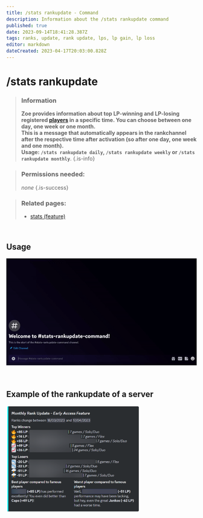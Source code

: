 ```yaml
---
title: /stats rankupdate - Command
description: Information about the /stats rankupdate command
published: true
date: 2023-09-14T18:41:28.387Z
tags: ranks, update, rank update, lps, lp gain, lp loss
editor: markdown
dateCreated: 2023-04-17T20:03:00.828Z
---
```


# /stats rankupdate

>### Information
>**Zoe provides information about top LP-winning and LP-losing registered [players](/en/terms/player) in a specific time. You can choose between one day, one week or one month.** <br>
>**This is a message that automatically appears in the rankchannel after the respective time after activation (so after one day, one week and one month).** <br>
>**Usage: `/stats rankupdate daily`,  `/stats rankupdate weekly` or  `/stats rankupdate monthly`**. 
>{.is-info}

>### Permissions needed:
> *none*
>{.is-success}

>### Related pages:
>-   [stats (feature)](/en/commands/stats/)

<br>


## Usage

![](/stats_rankupdate.gif)

<br>

## Example of the rankupdate of a server

<img src="/en_/en_stats_rankupdate.png" width="70%" />
